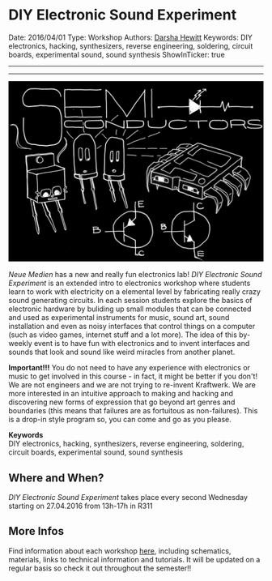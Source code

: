 # DIY Electronic Sound Experiment

Date: 2016/04/01
Type: Workshop
Authors: [Darsha Hewitt](http://darsha.org)
Keywords: DIY electronics, hacking, synthesizers, reverse engineering, soldering, circuit boards, experimental sound, sound synthesis
ShowInTicker: true

---
---

![](darsha_semi_conductors_edit.jpg)

_Neue Medien_ has a new and really fun electronics lab! _DIY Electronic Sound Experiment_ is an extended intro to electronics workshop where students learn to work with electricity on a elemental level by fabricating really crazy sound generating circuits. In each session students explore the basics of electronic hardware by buliding up small modules that can be connected and used as experimental instruments for music, sound art, sound installation and even as noisy interfaces that control things on a computer (such as video games, internet stuff and a lot more). The idea of this by-weekly event is to have fun with electronics and to invent interfaces and sounds that look and sound like weird miracles from another planet. 

__Important!!!__ You do not need to have any experience with electronics or music to get involved in this course - in fact, it might be better if you don't! We are not engineers and we are not trying to re-invent Kraftwerk. We are more interested in an intuitive approach to making and hacking and discovering new forms of expression that go beyond art genres and boundaries (this means that failures are as fortuitous as non-failures). This is a drop-in style program so, you can come and go as you please. 

__Keywords__  
DIY electronics, hacking, synthesizers, reverse engineering, soldering, circuit boards, experimental sound, sound synthesis

## Where and When?

_DIY Electronic Sound Experiment_ takes place every second Wednesday starting on 27.04.2016 from 13h-17h in R311

## More Infos

Find information about each workshop [here](https://piratenpad.de/p/jPfqcgb8d07Xttk), including schematics, materials, links to technical information and tutorials. It will be updated on a regular basis so check it out throughout the semester!!